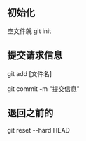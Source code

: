 ## 初始化
空文件就 git init

## 提交请求信息
git add [文件名]

git commit -m "提交信息"

## 退回之前的

git reset --hard HEAD